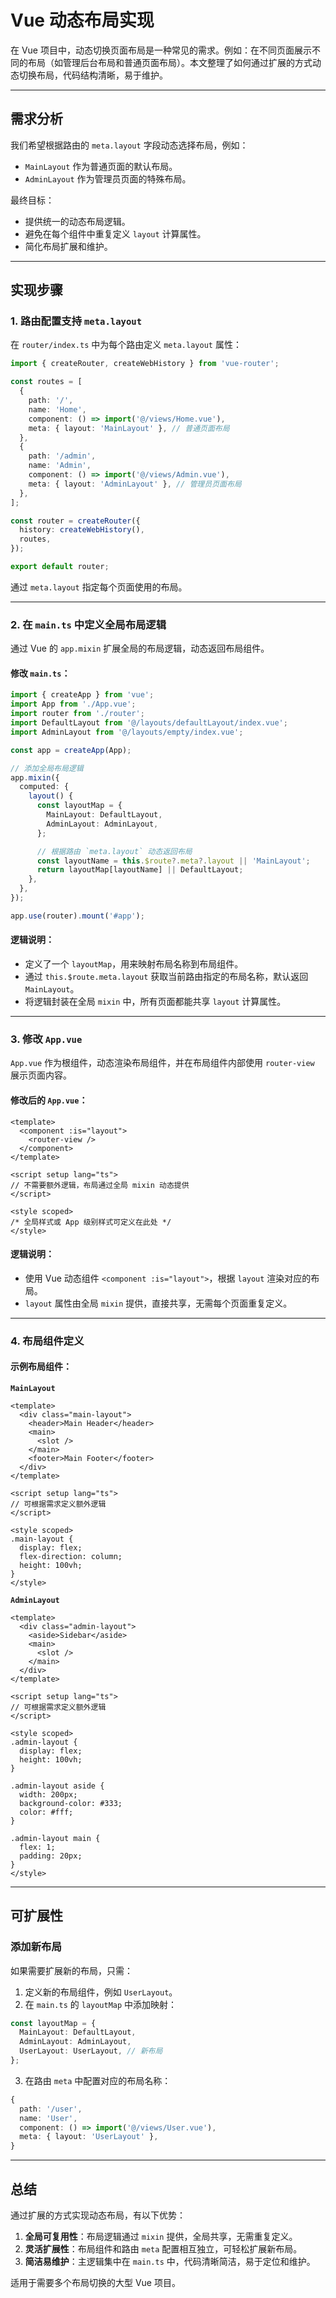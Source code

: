 # Vue 动态布局实现

在 Vue 项目中，动态切换页面布局是一种常见的需求。例如：在不同页面展示不同的布局（如管理后台布局和普通页面布局）。本文整理了如何通过扩展的方式动态切换布局，代码结构清晰，易于维护。

---

## 需求分析

我们希望根据路由的 `meta.layout` 字段动态选择布局，例如：
- `MainLayout` 作为普通页面的默认布局。
- `AdminLayout` 作为管理员页面的特殊布局。

最终目标：
- 提供统一的动态布局逻辑。
- 避免在每个组件中重复定义 `layout` 计算属性。
- 简化布局扩展和维护。

---

## 实现步骤

### 1. 路由配置支持 `meta.layout`

在 `router/index.ts` 中为每个路由定义 `meta.layout` 属性：

```ts
import { createRouter, createWebHistory } from 'vue-router';

const routes = [
  {
    path: '/',
    name: 'Home',
    component: () => import('@/views/Home.vue'),
    meta: { layout: 'MainLayout' }, // 普通页面布局
  },
  {
    path: '/admin',
    name: 'Admin',
    component: () => import('@/views/Admin.vue'),
    meta: { layout: 'AdminLayout' }, // 管理员页面布局
  },
];

const router = createRouter({
  history: createWebHistory(),
  routes,
});

export default router;
```

通过 `meta.layout` 指定每个页面使用的布局。

---

### 2. 在 `main.ts` 中定义全局布局逻辑

通过 Vue 的 `app.mixin` 扩展全局的布局逻辑，动态返回布局组件。

#### 修改 `main.ts`：

```ts
import { createApp } from 'vue';
import App from './App.vue';
import router from './router';
import DefaultLayout from '@/layouts/defaultLayout/index.vue';
import AdminLayout from '@/layouts/empty/index.vue';

const app = createApp(App);

// 添加全局布局逻辑
app.mixin({
  computed: {
    layout() {
      const layoutMap = {
        MainLayout: DefaultLayout,
        AdminLayout: AdminLayout,
      };

      // 根据路由 `meta.layout` 动态返回布局
      const layoutName = this.$route?.meta?.layout || 'MainLayout';
      return layoutMap[layoutName] || DefaultLayout;
    },
  },
});

app.use(router).mount('#app');
```

#### 逻辑说明：
- 定义了一个 `layoutMap`，用来映射布局名称到布局组件。
- 通过 `this.$route.meta.layout` 获取当前路由指定的布局名称，默认返回 `MainLayout`。
- 将逻辑封装在全局 `mixin` 中，所有页面都能共享 `layout` 计算属性。

---

### 3. 修改 `App.vue`

`App.vue` 作为根组件，动态渲染布局组件，并在布局组件内部使用 `router-view` 展示页面内容。

#### 修改后的 `App.vue`：

```vue
<template>
  <component :is="layout">
    <router-view />
  </component>
</template>

<script setup lang="ts">
// 不需要额外逻辑，布局通过全局 mixin 动态提供
</script>

<style scoped>
/* 全局样式或 App 级别样式可定义在此处 */
</style>
```

#### 逻辑说明：
- 使用 Vue 动态组件 `<component :is="layout">`，根据 `layout` 渲染对应的布局。
- `layout` 属性由全局 `mixin` 提供，直接共享，无需每个页面重复定义。

---

### 4. 布局组件定义

#### 示例布局组件：

**`MainLayout`**
```vue
<template>
  <div class="main-layout">
    <header>Main Header</header>
    <main>
      <slot />
    </main>
    <footer>Main Footer</footer>
  </div>
</template>

<script setup lang="ts">
// 可根据需求定义额外逻辑
</script>

<style scoped>
.main-layout {
  display: flex;
  flex-direction: column;
  height: 100vh;
}
</style>
```

**`AdminLayout`**
```vue
<template>
  <div class="admin-layout">
    <aside>Sidebar</aside>
    <main>
      <slot />
    </main>
  </div>
</template>

<script setup lang="ts">
// 可根据需求定义额外逻辑
</script>

<style scoped>
.admin-layout {
  display: flex;
  height: 100vh;
}

.admin-layout aside {
  width: 200px;
  background-color: #333;
  color: #fff;
}

.admin-layout main {
  flex: 1;
  padding: 20px;
}
</style>
```

---

## 可扩展性

### 添加新布局

如果需要扩展新的布局，只需：
1. 定义新的布局组件，例如 `UserLayout`。
2. 在 `main.ts` 的 `layoutMap` 中添加映射：

```ts
const layoutMap = {
  MainLayout: DefaultLayout,
  AdminLayout: AdminLayout,
  UserLayout: UserLayout, // 新布局
};
```
3. 在路由 `meta` 中配置对应的布局名称：

```ts
{
  path: '/user',
  name: 'User',
  component: () => import('@/views/User.vue'),
  meta: { layout: 'UserLayout' },
}
```

---

## 总结

通过扩展的方式实现动态布局，有以下优势：

1. **全局可复用性**：布局逻辑通过 `mixin` 提供，全局共享，无需重复定义。
2. **灵活扩展性**：布局组件和路由 `meta` 配置相互独立，可轻松扩展新布局。
3. **简洁易维护**：主逻辑集中在 `main.ts` 中，代码清晰简洁，易于定位和维护。

适用于需要多个布局切换的大型 Vue 项目。

